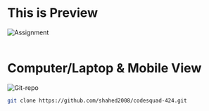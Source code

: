 # This is Preview


![Assignment](https://github.com/user-attachments/assets/743518a8-29ce-4499-8c8d-448b2713066d) <br> <br>

# Computer/Laptop & Mobile View
![Git-repo](https://github.com/user-attachments/assets/ba7a52db-2d25-49af-b26d-8ad173e1c14b)

```bash
git clone https://github.com/shahed2008/codesquad-424.git
```
